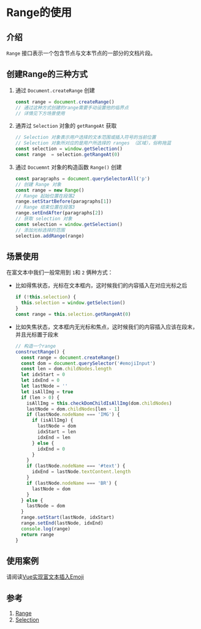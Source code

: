 # Range的使用

## 介绍
`Range` 接口表示一个包含节点与文本节点的一部分的文档片段。

## 创建Range的三种方式
1. 通过 `Document.createRange` 创建

    ```js
    const range = document.createRange()
    // 通过这种方式创建的range需要手动设置他的临界点
    // 详情见下方场景使用
    ```


1. 通弄过 `Selection` 对象的 `getRangeAt` 获取

    ```js
    // Selection 对象表示用户选择的文本范围或插入符号的当前位置
    // Selection 对象所对应的是用户所选择的 ranges （区域），俗称拖蓝
    const selection = window.getSelection()
    const range  = selection.getRangeAt(0)
    ```

1. 通过 `Docuemnt` 对象的构造函数 `Range()` 创建

    ```js
    const paragraphs = document.querySelectorAll('p')
    // 创建 Range 对象
    const range = new Range()
    // Range 起始位置在段落2
    range.setStartBefore(paragraphs[1])
    // Range 结束位置在段落3
    range.setEndAfter(paragraphs[2])
    // 获取 selection 对象
    const selection = window.getSelection()
    // 添加光标选择的范围
    selection.addRange(range)
    ```

## 场景使用
在富文本中我们一般常用到 `1`和 `2` 俩种方式：
* 比如得焦状态，光标在文本框内，这时候我们的内容插入在对应光标之后
    ```js
    if (!this.selection) {
      this.selection = window.getSelection()
    }
    const range = this.selection.getRangeAt(0)
    ```
* 比如失焦状态，文本框内无光标和焦点，这时候我们的内容插入应该在段末，并且光标置于段末

    ```js
    // 构造一个range
    constructRange() {
      const range = document.createRange()
      const dom = document.querySelector('#emojiInput')
      const len = dom.childNodes.length
      let idxStart = 0
      let idxEnd = 0
      let lastNode = ''
      let isAllImg = true
      if (len > 0) {
        isAllImg = this.checkDomChildIsAllImg(dom.childNodes)
        lastNode = dom.childNodes[len - 1]
        if (lastNode.nodeName === 'IMG') {
          if (isAllImg) {
            lastNode = dom
            idxStart = len
            idxEnd = len
          } else {
            idxEnd = 0
          }
        }
        if (lastNode.nodeName === '#text') {
          idxEnd = lastNode.textContent.length
        }
        if (lastNode.nodeName === 'BR') {
          lastNode = dom
        }
      } else {
        lastNode = dom
      }
      range.setStart(lastNode, idxStart)
      range.setEnd(lastNode, idxEnd)
      console.log(range)
      return range
    }
    ```

## 使用案例
请阅读[Vue实现富文本插入Emoji](/JS/Vue实现富文本插入Emoji)



## 参考
1. [Range](https://developer.mozilla.org/zh-CN/docs/Web/API/Range)
1. [Selection](https://developer.mozilla.org/zh-CN/docs/Web/API/Selection)
